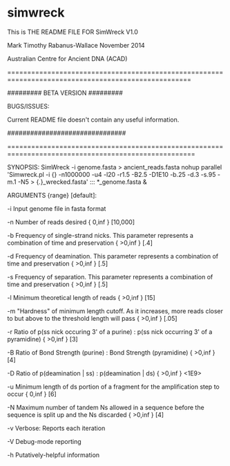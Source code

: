 # simwreck
This is THE README FILE FOR SimWreck V1.0


Mark Timothy Rabanus-Wallace
November 2014

Australian Centre for Ancient DNA (ACAD)

====================================================================================================

######### BETA VERSION #########

BUGS/ISSUES:

Current README file doesn't contain any useful information.

###############################



=====================================================================================================

SYNOPSIS: SimWreck -i genome.fasta > ancient_reads.fasta
          nohup parallel 'Simwreck.pl -i {} -n1000000 -u4 -l20 -r1.5 -B2.5 -D1E10 -b.25 -d.3 -s.95 -m.1 -N5 > {\.}_wrecked.fasta' ::: *_genome.fasta &


ARGUMENTS {range} [default]:

-i  Input genome file in fasta format

-n  Number of reads desired { 0,inf } [10,000]

-b  Frequency of single-strand nicks. This parameter represents a combination of time and preservation { >0,inf } [.4]

-d  Frequency of deamination. This parameter represents a combination of time and preservation { >0,inf } [.5]

-s  Frequency of separation. This parameter represents a combination of time and preservation { >0,inf } [.5]

-l  Minimum theoretical length of reads { >0,inf } [15]

-m  "Hardness" of minimum length cutoff. As it increases, more reads closer to but above to the threshold length will pass { >0,inf } [.05]

-r  Ratio of p(ss nick occuring 3' of a purine) : p(ss nick occurring 3' of a pyramidine) { >0,inf } [3]

-B  Ratio of Bond Strength (purine) : Bond Strength (pyramidine) { >0,inf } [4]

-D  Ratio of p(deamination | ss) : p(deamination | ds) { >0,inf } <1E9>

-u  Minimum length of ds portion of a fragment for the amplification step to occur { 0,inf } [6]

-N  Maximum number of tandem Ns allowed in a sequence before the sequence is split up and the Ns discarded { >0,inf } [4]

-v  Verbose: Reports each iteration

-V  Debug-mode reporting

-h  Putatively-helpful information


